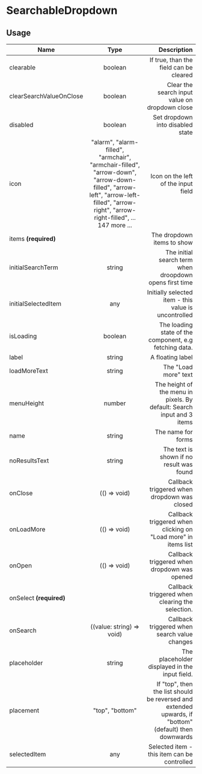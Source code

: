 <!-- 
This is an auto-generated markdown. 
You can change it in "src/SearchableDropdown/SearchableDropdown.tsx" and run build:docs to update this file.
-->
# SearchableDropdown

## Usage
| Name        | Type           | Description  |
| ----------- |:--------------:| ------------:|
|clearable|boolean|If true, than the field can be cleared
|clearSearchValueOnClose|boolean|Clear the search input value on dropdown close
|disabled|boolean|Set dropdown into disabled state
|icon|"alarm", "alarm-filled", "armchair", "armchair-filled", "arrow-down", "arrow-down-filled", "arrow-left", "arrow-left-filled", "arrow-right", "arrow-right-filled", ... 147 more ...|Icon on the left of the input field
|items **(required)**||The dropdown items to show
|initialSearchTerm|string|The initial search term when droopdown opens first time
|initialSelectedItem|any|Initially selected item - this value is uncontrolled
|isLoading|boolean|The loading state of the component, e.g fetching data.
|label|string|A floating label
|loadMoreText|string|The "Load more" text
|menuHeight|number|The height of the menu in pixels. By default: Search input and 3 items
|name|string|The name for forms
|noResultsText|string|The text is shown if no result was found
|onClose|(() => void)|Callback triggered when dropdown was closed
|onLoadMore|(() => void)|Callback triggered when clicking on "Load more" in items list
|onOpen|(() => void)|Callback triggered when dropdown was opened
|onSelect **(required)**||Callback triggered when clearing the selection.
|onSearch|((value: string) => void)|Callback triggered when search value changes
|placeholder|string|The placeholder displayed in the input field.
|placement|"top", "bottom"|If "top", then the list should be reversed and extended upwards, if "bottom" (default) then downwards
|selectedItem|any|Selected item - this item can be controlled
